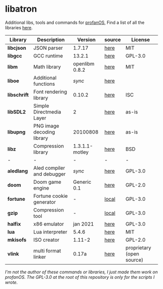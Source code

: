 # libatron

Additional libs, tools and commands for [profanOS](https://github.com/elydre/profanOS),
Find a list of all the libraries [here](https://github.com/elydre/profanOS/wiki/Dev-Links).

| Library | Description | Version | source | License |
|------|-------------|---------|--------|---------|
| **libcjson** | JSON parser | 1.7.17 | [here](https://github.com/DaveGamble/cJSON) | MIT |
| **libgcc** | GCC runtime | 13.2.1 | [here](https://gcc.gnu.org/) | GPL-3.0 |
| **libm** | Math library | openlibm 0.8.2 | [here](https://github.com/JuliaMath/openlibm) | MIT |
| **liboe** | Additional functions | *sync* | [here](https://github.com/asqel/oeuf) | |
| **libschrift** | Font rendering library | 0.10.2| [here](https://github.com/tomolt/libschrift) | ISC |
| **libSDL2** | Simple Directmedia Layer | 2 | [here](https://github.com/libsdl-org/SDL/tree/SDL2) | as-is |
| **libupng** | PNG image decoding library | 20100808 | [here](https://github.com/elanthis/upng) | as-is |
| **libz** | Compression library | 1.3.1.1-motley | [here](https://github.com/openbsd/src/tree/master/lib/libz) | BSD |
| - | - | - | - | - |
| **aledlang** | Aled compiler and debugger | *sync* | [here](https://github.com/elydre/aledlang) | GPL-3.0 |
| **doom** | Doom game engine | Generic 0.1 | [here](https://github.com/ozkl/doomgeneric) | GPL-2.0 |
| **fortune** | Fortune cookie generator | - | [local](cmd/fortune.c) | GPL-3.0 |
| **gzip** | Compression tool | - | [local](cmd/gzip.c) | GPL-3.0 |
| **halfix** | x86 emulator | jan 2021 | [here](https://github.com/nepx/halfix) | GPL-3.0 |
| **lua** | Lua interpreter | 5.4.6 | [here](https://github.com/lua/lua) | MIT |
| **mkisofs** | ISO creator | 1.11-2 | [here](https://sources.debian.org/src/mkisofs/1.11-2) | GPL-2.0 |
| **vlink** | multi format linker | 0.17a | [here](https://web.archive.org/web/20221203014918/http://sun.hasenbraten.de/vlink/index.php?view=main) | proprietary (open source) |

*I'm not the author of these commands or libraries, I just made them work on profanOS.*
*The GPL-3.0 at the root of this repository is only for the scripts I wrote.*
